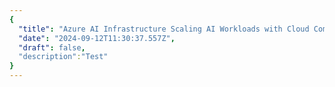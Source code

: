 ```yaml
---
{
  "title": "Azure AI Infrastructure Scaling AI Workloads with Cloud Computing",
  "date": "2024-09-12T11:30:37.557Z",
  "draft": false,
  "description":"Test"
}
---
```

        